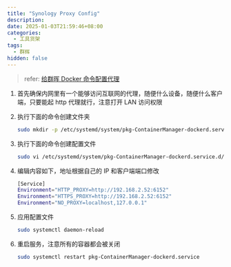 ```yaml
---
title: "Synology Proxy Config"
description:
date: 2025-01-03T21:59:46+08:00
categories:
  - 工具货架
tags:
  - 群辉
hidden: false
---
```


> refer: [给群晖 Docker 命令配置代理](https://blog.mitsea.com/8c059ad1807e424d8f7059b330525443/)

1. 首先确保内网里有一个能够访问互联网的代理，随便什么设备，随便什么客户端，只要能起 http 代理就行，注意打开 LAN 访问权限

2. 执行下面的命令创建文件夹

   ```bash
   sudo mkdir -p /etc/systemd/system/pkg-ContainerManager-dockerd.service.d
   ```

3. 执行下面的命令创建配置文件

   ```bash
   sudo vi /etc/systemd/system/pkg-ContainerManager-dockerd.service.d/http-proxy.conf
   ```

4. 编辑内容如下，地址根据自己的 IP 和客户端端口修改

   ```bash
   [Service]
   Environment="HTTP_PROXY=http://192.168.2.52:6152"
   Environment="HTTPS_PROXY=http://192.168.2.52:6152"
   Environment="NO_PROXY=localhost,127.0.0.1"
   ```

5. 应用配置文件

   ```bash
   sudo systemctl daemon-reload
   ```

6. 重启服务，注意所有的容器都会被关闭

   ```bash
   sudo systemctl restart pkg-ContainerManager-dockerd.service
   ```
